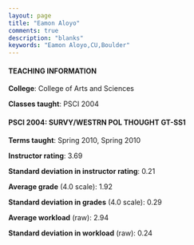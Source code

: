 ```yaml
---
layout: page
title: "Eamon Aloyo" 
comments: true
description: "blanks"
keywords: "Eamon Aloyo,CU,Boulder"
---
```

<head>
<script src="https://ajax.googleapis.com/ajax/libs/jquery/2.1.3/jquery.min.js"></script>
<script src="https://dl.dropboxusercontent.com/s/pc42nxpaw1ea4o9/highcharts.js?dl=0"></script>
<!-- <script src="../assets/js/highcharts.js"></script> -->
<style type="text/css">@font-face {
	font-family: "Bebas Neue";
	src: url(https://www.filehosting.org/file/details/544349/BebasNeue Regular.otf) format("opentype");
	}
	h1.Bebas { 
		font-family: "Bebas Neue", Verdana, Tahoma;
	}
</style>
</head>
	   
#### TEACHING INFORMATION

**College**: College of Arts and Sciences

**Classes taught**: PSCI 2004

#### PSCI 2004: SURVY/WESTRN POL THOUGHT GT-SS1

**Terms taught**: Spring 2010, Spring 2010

**Instructor rating**: 3.69

**Standard deviation in instructor rating**: 0.21

**Average grade** (4.0 scale): 1.92

**Standard deviation in grades** (4.0 scale): 0.29

**Average workload** (raw): 2.94

**Standard deviation in workload** (raw): 0.24

